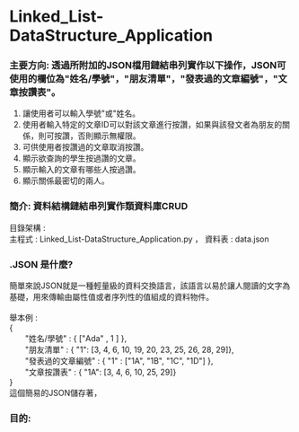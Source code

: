 # Linked_List-DataStructure_Application
### 主要方向: 透過所附加的JSON檔用鏈結串列實作以下操作，JSON可使用的欄位為"姓名/學號"，"朋友清單"，"發表過的文章編號"，"文章按讚表"。
1. 讓使用者可以輸入學號"或"姓名。<br>
2. 使用者輸入特定的文章ID可以對該文章進行按讚，如果與該發文者為朋友的關係，則可按讚，否則顯示無權限。<br>
3. 可供使用者按讚過的文章取消按讚。<br>
4. 顯示欲查詢的學生按過讚的文章。<br>
5. 顯示輸入的文章有哪些人按過讚。<br>
6. 顯示關係最密切的兩人。<br>
### 簡介: 資料結構鏈結串列實作類資料庫CRUD
目錄架構 : <br>
主程式 : Linked_List-DataStructure_Application.py ， 資料表 : data.json
### .JSON 是什麼?<br>
簡單來說JSON就是一種輕量級的資料交換語言，該語言以易於讓人閱讀的文字為基礎，用來傳輸由屬性值或者序列性的值組成的資料物件。<br><br>
舉本例 : <br>
{<br>
&emsp;&emsp;"姓名/學號" : { ["Ada" , 1 ] },<br>
&emsp;&emsp;"朋友清單" : { "1": [3, 4, 6, 10, 19, 20, 23, 25, 26, 28, 29]},<br>
&emsp;&emsp;"發表過的文章編號" : { "1" : ["1A", "1B", "1C", "1D"] },<br>
&emsp;&emsp;"文章按讚表" : { "1A": [3, 4, 6, 10, 25, 29]}<br>
}<br>
這個簡易的JSON儲存著，
### 目的: 
